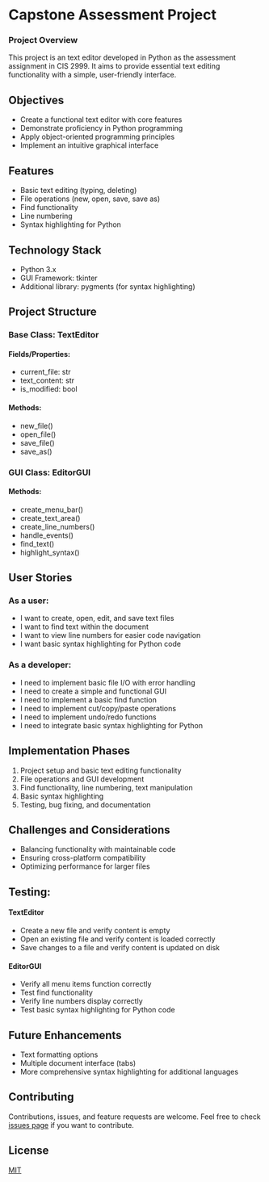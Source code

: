 # Capstone Assessment Project

### Project Overview
This project is an text editor developed in Python as the assessment assignment in CIS 2999. It aims to provide essential text editing functionality with a simple, user-friendly interface.

## Objectives
- Create a functional text editor with core features
- Demonstrate proficiency in Python programming
- Apply object-oriented programming principles
- Implement an intuitive graphical interface

## Features
- Basic text editing (typing, deleting)
- File operations (new, open, save, save as)
- Find functionality
- Line numbering
- Syntax highlighting for Python

## Technology Stack
- Python 3.x
- GUI Framework: tkinter
- Additional library: pygments (for syntax highlighting)

## Project Structure

### Base Class: TextEditor
#### Fields/Properties:
- current_file: str
- text_content: str
- is_modified: bool
#### Methods:
- new_file()
- open_file()
- save_file()
- save_as()

### GUI Class: EditorGUI
#### Methods:
- create_menu_bar()
- create_text_area()
- create_line_numbers()
- handle_events()
- find_text()
- highlight_syntax()

## User Stories

### As a user:
- I want to create, open, edit, and save text files
- I want to find text within the document
- I want to view line numbers for easier code navigation
- I want basic syntax highlighting for Python code

### As a developer:
- I need to implement basic file I/O with error handling
- I need to create a simple and functional GUI
- I need to implement a basic find function
- I need to implement cut/copy/paste operations
- I need to implement undo/redo functions
- I need to integrate basic syntax highlighting for Python

## Implementation Phases
1. Project setup and basic text editing functionality
2. File operations and GUI development
3. Find functionality, line numbering, text manipulation
4. Basic syntax highlighting
5. Testing, bug fixing, and documentation

## Challenges and Considerations
- Balancing functionality with maintainable code
- Ensuring cross-platform compatibility
- Optimizing performance for larger files

## Testing:
#### TextEditor
- Create a new file and verify content is empty
- Open an existing file and verify content is loaded correctly
- Save changes to a file and verify content is updated on disk

#### EditorGUI
- Verify all menu items function correctly
- Test find functionality
- Verify line numbers display correctly
- Test basic syntax highlighting for Python code

## Future Enhancements
- Text formatting options
- Multiple document interface (tabs)
- More comprehensive syntax highlighting for additional languages

## Contributing
Contributions, issues, and feature requests are welcome. Feel free to check [issues page](link_to_issues_page) if you want to contribute.

## License
[MIT](https://choosealicense.com/licenses/mit/) 